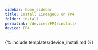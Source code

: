 ```yaml
---
sidebar: home_sidebar
title: Install LineageOS on FP4
folder: install
permalink: /devices/FP4/install/
device: FP4
---
```

{% include templates/device_install.md %}
